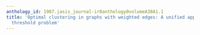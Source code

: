 ```yaml
---
anthology_id: 1987.jasis_journal-ir0anthology0volumeA38A1.1
title: 'Optimal clustering in graphs with weighted edges: A unified approach to the
  threshold problem'
---
```

